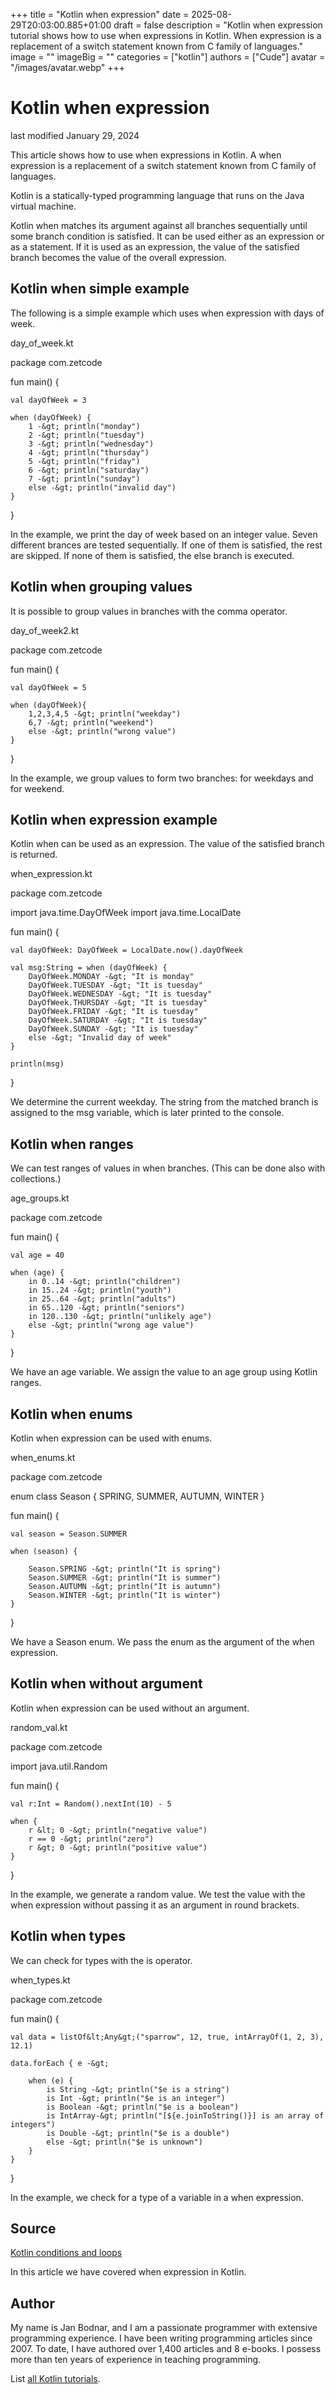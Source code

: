 +++
title = "Kotlin when expression"
date = 2025-08-29T20:03:00.885+01:00
draft = false
description = "Kotlin when expression tutorial shows how to use when expressions in Kotlin. When expression is a replacement of a switch statement known from C family of languages."
image = ""
imageBig = ""
categories = ["kotlin"]
authors = ["Cude"]
avatar = "/images/avatar.webp"
+++

# Kotlin when expression

last modified January 29, 2024

This article shows how to use when expressions in Kotlin. A when expression is a
replacement of a switch statement known from C family of languages.

Kotlin is a statically-typed programming language that runs on the
Java virtual machine.

Kotlin when matches its argument against all branches sequentially until some
branch condition is satisfied. It can be used either as an expression or
as a statement. If it is used as an expression, the value of the satisfied
branch becomes the value of the overall expression.

## Kotlin when simple example

The following is a simple example which uses when expression
with days of week.

day_of_week.kt
  

package com.zetcode

fun main() {

    val dayOfWeek = 3

    when (dayOfWeek) {
        1 -&gt; println("monday")
        2 -&gt; println("tuesday")
        3 -&gt; println("wednesday")
        4 -&gt; println("thursday")
        5 -&gt; println("friday")
        6 -&gt; println("saturday")
        7 -&gt; println("sunday")
        else -&gt; println("invalid day")
    }
}

In the example, we print the day of week based on an integer value.
Seven different brances are tested sequentially. If one of them is satisfied,
the rest are skipped. If none of them is satisfied, the else branch is
executed.

## Kotlin when grouping values

It is possible to group values in branches with the comma operator.

day_of_week2.kt
  

package com.zetcode

fun main() {

    val dayOfWeek = 5

    when (dayOfWeek){
        1,2,3,4,5 -&gt; println("weekday")
        6,7 -&gt; println("weekend")
        else -&gt; println("wrong value")
    }
}

In the example, we group values to form two branches: for weekdays and for weekend.

## Kotlin when expression example

Kotlin when can be used as an expression. The value of the satisfied branch
is returned.

when_expression.kt
  

package com.zetcode

import java.time.DayOfWeek
import java.time.LocalDate

fun main() {

    val dayOfWeek: DayOfWeek = LocalDate.now().dayOfWeek

    val msg:String = when (dayOfWeek) {
        DayOfWeek.MONDAY -&gt; "It is monday"
        DayOfWeek.TUESDAY -&gt; "It is tuesday"
        DayOfWeek.WEDNESDAY -&gt; "It is tuesday"
        DayOfWeek.THURSDAY -&gt; "It is tuesday"
        DayOfWeek.FRIDAY -&gt; "It is tuesday"
        DayOfWeek.SATURDAY -&gt; "It is tuesday"
        DayOfWeek.SUNDAY -&gt; "It is tuesday"
        else -&gt; "Invalid day of week"
    }

    println(msg)
}

We determine the current weekday. The string from the matched branch is assigned
to the msg variable, which is later printed to the console.

## Kotlin when ranges

We can test ranges of values in when branches. (This can be done also
with collections.)

age_groups.kt
  

package com.zetcode

fun main() {

    val age = 40

    when (age) {
        in 0..14 -&gt; println("children")
        in 15..24 -&gt; println("youth")
        in 25..64 -&gt; println("adults")
        in 65..120 -&gt; println("seniors")
        in 120..130 -&gt; println("unlikely age")
        else -&gt; println("wrong age value")
    }
}

We have an age variable. We assign the value to an age group using
Kotlin ranges.

## Kotlin when enums

Kotlin when expression can be used with enums.

when_enums.kt
  

package com.zetcode

enum class Season {
    SPRING, SUMMER, AUTUMN, WINTER
}

fun main() {

    val season = Season.SUMMER

    when (season) {

        Season.SPRING -&gt; println("It is spring")
        Season.SUMMER -&gt; println("It is summer")
        Season.AUTUMN -&gt; println("It is autumn")
        Season.WINTER -&gt; println("It is winter")
    }
}

We have a Season enum. We pass the enum as the
argument of the when expression.

## Kotlin when without argument

Kotlin when expression can be used without an argument.

random_val.kt
  

package com.zetcode

import java.util.Random

fun main() {

    val r:Int = Random().nextInt(10) - 5

    when {
        r &lt; 0 -&gt; println("negative value")
        r == 0 -&gt; println("zero")
        r &gt; 0 -&gt; println("positive value")
    }
}

In the example, we generate a random value. We test the value
with the when expression without passing it as an argument in
round brackets.

## Kotlin when types

We can check for types with the is operator.

when_types.kt
  

package com.zetcode 

fun main() {

    val data = listOf&lt;Any&gt;("sparrow", 12, true, intArrayOf(1, 2, 3), 12.1)

    data.forEach { e -&gt;

        when (e) {
            is String -&gt; println("$e is a string")
            is Int -&gt; println("$e is an integer")
            is Boolean -&gt; println("$e is a boolean")
            is IntArray-&gt; println("[${e.joinToString()}] is an array of integers")
            is Double -&gt; println("$e is a double")
            else -&gt; println("$e is unknown")
        }
    }
}

In the example, we check for a type of a variable in a when
expression.

## Source

[Kotlin conditions and loops](https://kotlinlang.org/docs/control-flow.html)

In this article we have covered when expression in Kotlin.

## Author

My name is Jan Bodnar, and I am a passionate programmer with extensive
programming experience. I have been writing programming articles since 2007.
To date, I have authored over 1,400 articles and 8 e-books. I possess more
than ten years of experience in teaching programming.

List [all Kotlin tutorials](/kotlin/).